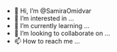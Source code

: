 - 👋 Hi, I’m @SamiraOmidvar
- 👀 I’m interested in ...
- 🌱 I’m currently learning ...
- 💞️ I’m looking to collaborate on ...
- 📫 How to reach me ...

<!---
SamiraOmidvar/SamiraOmidvar is a ✨ special ✨ repository because its `README.md` (this file) appears on your GitHub profile.
You can click the Preview link to take a look at your changes.
--->
